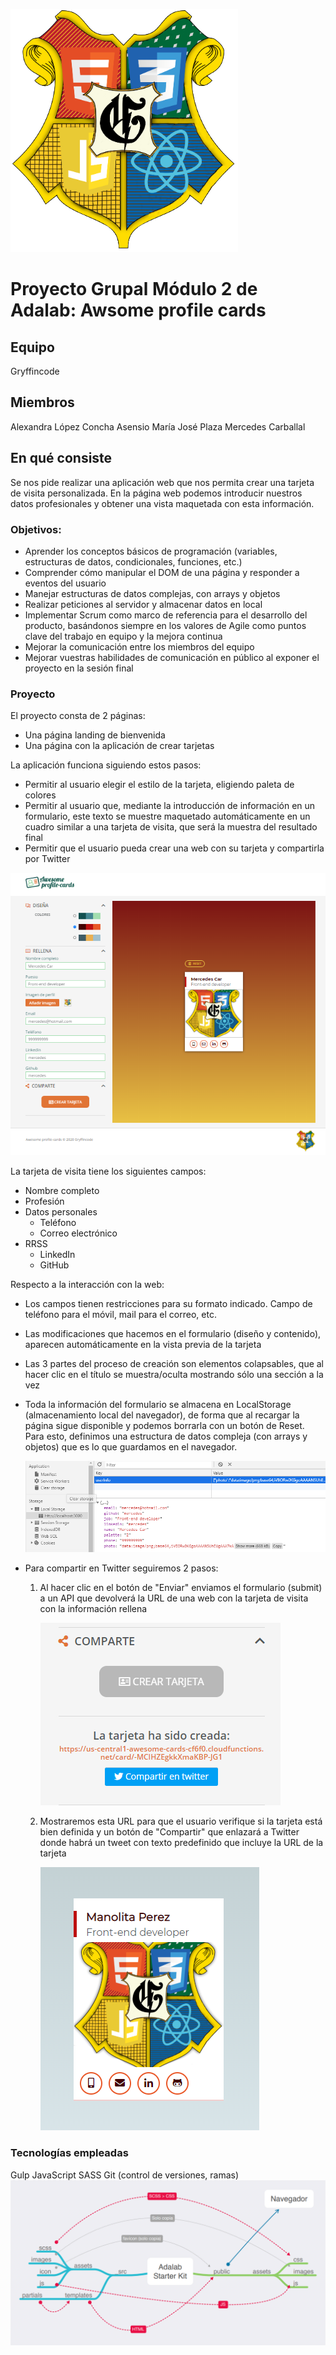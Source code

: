 ![Gryffincode](./info-readme/Logo-Gryffincode.PNG)

# Proyecto Grupal Módulo 2 de Adalab: Awsome profile cards

## Equipo

Gryffincode

## Miembros

Alexandra López
Concha Asensio
María José Plaza
Mercedes Carballal

## En qué consiste

Se nos pide realizar una aplicación web que nos permita crear una tarjeta de visita personalizada.
En la página web podemos introducir nuestros datos profesionales y obtener una vista maquetada con esta información.

### Objetivos:

- Aprender los conceptos básicos de programación (variables, estructuras de datos, condicionales, funciones, etc.)
- Comprender cómo manipular el DOM de una página y responder a eventos del usuario
- Manejar estructuras de datos complejas, con arrays y objetos
- Realizar peticiones al servidor y almacenar datos en local
- Implementar Scrum como marco de referencia para el desarrollo del producto, basándonos siempre en los valores de Agile como puntos clave del trabajo en equipo y la mejora continua
- Mejorar la comunicación entre los miembros del equipo
- Mejorar vuestras habilidades de comunicación en público al exponer el proyecto en la sesión final

### Proyecto

El proyecto consta de 2 páginas:

- Una página landing de bienvenida
- Una página con la aplicación de crear tarjetas

La aplicación funciona siguiendo estos pasos:

- Permitir al usuario elegir el estilo de la tarjeta, eligiendo paleta de colores
- Permitir al usuario que, mediante la introducción de información en un formulario, este texto se muestre maquetado automáticamente en un cuadro similar a una tarjeta de visita, que será la muestra del resultado final
- Permitir que el usuario pueda crear una web con su tarjeta y compartirla por Twitter

![Pagina web](./info-readme/Pagina-web.PNG)

La tarjeta de visita tiene los siguientes campos:

- Nombre completo
- Profesión
- Datos personales
  - Teléfono
  - Correo electrónico
- RRSS
  - LinkedIn
  - GitHub

Respecto a la interacción con la web:

- Los campos tienen restricciones para su formato indicado. Campo de teléfono para el móvil, mail para el correo, etc.
- Las modificaciones que hacemos en el formulario (diseño y contenido), aparecen automáticamente en la vista previa de la tarjeta
- Las 3 partes del proceso de creación son elementos colapsables, que al hacer clic en el título se muestra/oculta mostrando sólo una sección a la vez
- Toda la información del formulario se almacena en LocalStorage (almacenamiento local del navegador), de forma que al recargar la página sigue disponible y podemos borrarla con un botón de Reset. Para esto, definimos una estructura de datos compleja (con arrays y objetos) que es lo que guardamos en el navegador.

  ![Local Storage](./info-readme/LocalStorage.PNG)

- Para compartir en Twitter seguiremos 2 pasos:

  1. Al hacer clic en el botón de "Enviar" enviamos el formulario (submit) a un API que devolverá la URL de una web con la tarjeta de visita con la información rellena

     ![Compartir Twitter](./info-readme/twitter.PNG)

  2. Mostraremos esta URL para que el usuario verifique si la tarjeta está bien definida y un botón de "Compartir" que enlazará a Twitter donde habrá un tweet con texto predefinido que incluye la URL de la tarjeta

     ![Tarjeta generada](./info-readme/TarjetaCreada.PNG)

### Tecnologías empleadas

Gulp
JavaScript
SASS
Git (control de versiones, ramas)
![Gulp flow](./gulp-flow.png)
